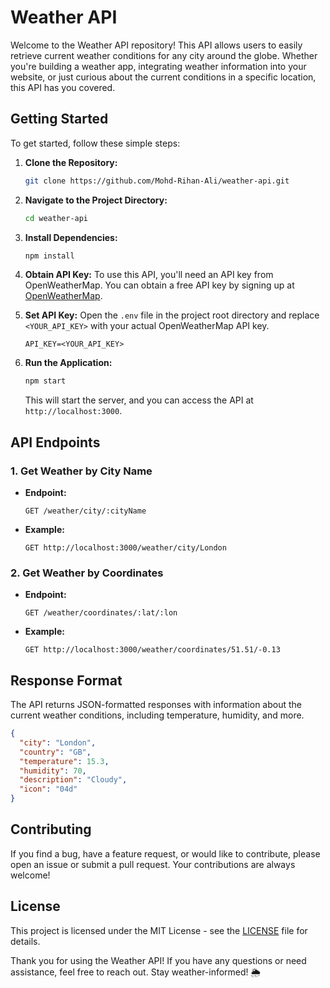 # Weather API

Welcome to the Weather API repository! This API allows users to easily retrieve current weather conditions for any city around the globe. Whether you're building a weather app, integrating weather information into your website, or just curious about the current conditions in a specific location, this API has you covered.

## Getting Started

To get started, follow these simple steps:

1. **Clone the Repository:**
   ```bash
   git clone https://github.com/Mohd-Rihan-Ali/weather-api.git
   ```

2. **Navigate to the Project Directory:**
   ```bash
   cd weather-api
   ```

3. **Install Dependencies:**
   ```bash
   npm install
   ```

4. **Obtain API Key:**
   To use this API, you'll need an API key from OpenWeatherMap. You can obtain a free API key by signing up at [OpenWeatherMap](https://openweathermap.org/api).

5. **Set API Key:**
   Open the `.env` file in the project root directory and replace `<YOUR_API_KEY>` with your actual OpenWeatherMap API key.
   ```env
   API_KEY=<YOUR_API_KEY>
   ```

6. **Run the Application:**
   ```bash
   npm start
   ```
   This will start the server, and you can access the API at `http://localhost:3000`.

## API Endpoints

### 1. Get Weather by City Name

- **Endpoint:**
  ```http
  GET /weather/city/:cityName
  ```

- **Example:**
  ```http
  GET http://localhost:3000/weather/city/London
  ```

### 2. Get Weather by Coordinates

- **Endpoint:**
  ```http
  GET /weather/coordinates/:lat/:lon
  ```

- **Example:**
  ```http
  GET http://localhost:3000/weather/coordinates/51.51/-0.13
  ```

## Response Format

The API returns JSON-formatted responses with information about the current weather conditions, including temperature, humidity, and more.

```json
{
  "city": "London",
  "country": "GB",
  "temperature": 15.3,
  "humidity": 70,
  "description": "Cloudy",
  "icon": "04d"
}
```

## Contributing

If you find a bug, have a feature request, or would like to contribute, please open an issue or submit a pull request. Your contributions are always welcome!

## License

This project is licensed under the MIT License - see the [LICENSE](LICENSE) file for details.

Thank you for using the Weather API! If you have any questions or need assistance, feel free to reach out. Stay weather-informed! 🌦️
